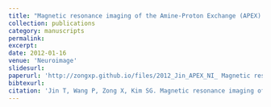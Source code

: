 ```yaml
---
title: "Magnetic resonance imaging of the Amine-Proton Exchange (APEX) contrast"
collection: publications
category: manuscripts
permalink:
excerpt:
date: 2012-01-16
venue: 'Neuroimage'
slidesurl:
paperurl: 'http://zongxp.github.io/files/2012_Jin_APEX_NI_ Magnetic resonance imaging of the Amine–Proton EXchange.pdf'
bibtexurl:
citation: 'Jin T, Wang P, Zong X, Kim SG. Magnetic resonance imaging of the Amine-Proton EXchange (APEX) dependent contrast. Neuroimage. 2012 Jan 16;59(2):1218-27. doi: 10.1016/j.neuroimage.2011.08.014. Epub 2011 Aug 16. PMID: 21871570; PMCID: PMC3228904.'
---
```

